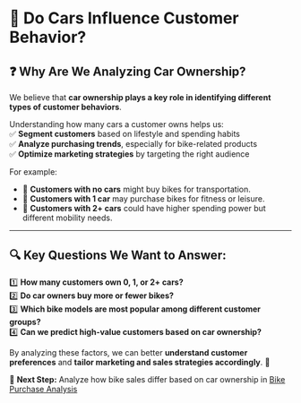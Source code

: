 # 🚗 Do Cars Influence Customer Behavior?  

## ❓ Why Are We Analyzing Car Ownership?  

We believe that **car ownership plays a key role in identifying different types of customer behaviors**.  

Understanding how many cars a customer owns helps us:  
✅ **Segment customers** based on lifestyle and spending habits  
✅ **Analyze purchasing trends**, especially for bike-related products  
✅ **Optimize marketing strategies** by targeting the right audience  

For example:  
- 🚴 **Customers with no cars** might buy bikes for transportation.  
- 🚗 **Customers with 1 car** may purchase bikes for fitness or leisure.  
- 🚙 **Customers with 2+ cars** could have higher spending power but different mobility needs.  

---

## 🔍 **Key Questions We Want to Answer:**  
1️⃣ **How many customers own 0, 1, or 2+ cars?**  
2️⃣ **Do car owners buy more or fewer bikes?**  
3️⃣ **Which bike models are most popular among different customer groups?**  
4️⃣ **Can we predict high-value customers based on car ownership?**  

By analyzing these factors, we can better **understand customer preferences** and **tailor marketing and sales strategies accordingly**. 🚀  

📌 **Next Step:** Analyze how bike sales differ based on car ownership in [Bike Purchase Analysis](../data_analysis/README.md)  

